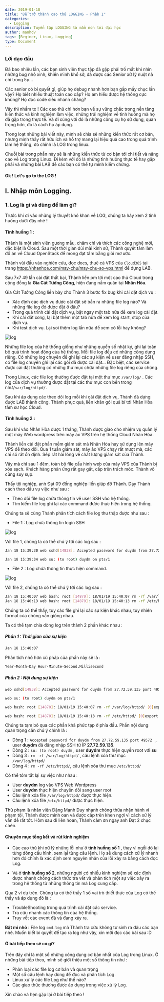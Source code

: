 ```yaml
---
date: 2019-01-18
title: "Để trở thành cao thủ LOGGING - Phần 1"
categories:
  - Logging
description: Tuyển tập LOGGING từ mầm non tới đại học
author: manhdv
tags: [Beginer, Linux, Logging]
type: Document
---
```


### Lời dạo đầu

Đã bao nhiêu lần, các bạn sinh viên thực tập đã gặp phải trố mắt khi nhìn những bug nhỏ xinh, khiến mình khổ sở, đã được các Senior xử lý nuột nà chỉ trong 5p...

Các senior có bí quyết gì, giúp họ debug nhanh hơn bạn gấp mấy chục lần vậy? Họ biết nhiều thuật toán cao cấp? Họ am hiểu được hệ thống cực khủng? Họ đọc code siêu nhanh chăng?

Vậy thì nhầm to ! Các cao thủ chỉ hơn bạn về sự vững chắc trong nền tảng kiến thức và kinh nghiệm làm việc, những trải nghiệm về tình huống mà họ đã gặp trong thực tế. Và đi cùng với đó là những công cụ họ sử dụng, quan trọng hơn, đó là cách họ áp dụng. 

Trong loạt những bài viết này, mình sẽ chia sẻ những kiến thức rất cơ bản, nhưng mình thấy rất hữu ích và hỗ trợ mang lại hiệu quả cao trong quá trình làm hệ thống, đó chính là LOG trong linux. 

Chuỗi bài trong phần này sẽ là những kiến thức từ cơ bản tới chi tiết và nâng cao về Log trong Linux. Đi kèm với đó là những tình huống thực tế hay gặp phải và những bài LAB để các bạn có thể tự mình kiểm chứng.
 
#### Ok ! Let's go to the LOG ! 

## I. Nhập môn Logging. 

### 1. Log là gì và dùng để làm gì? 

Trước khi đi vào những lý thuyết khô khan về LOG, chúng ta hãy xem 2 tình huống dưới đây nhé !

#### Tình huống 1 : 

Thành là một sinh viên gương mẫu, chăm chỉ và thích các công nghệ mới, đặc biệt là Cloud. Sau một thời gian dùi mài kinh sử, Thành quyết tâm làm đồ án về Cloud OpenStack để mong đạt tấm bằng giỏi mơ ước. 

Thành vùi đầu vào nghiên cứu, đọc docs, thuê cả VPS của ``Cloud365`` tại trang https://nhanhoa.com/may-chu/may-chu-ao-vps.html để dựng LAB.

Sau 7x7 49 lần cài đặt thất bại, Thành liền pm tới một cao thủ Cloud trong cộng đồng là **Gia Cát Tướng Công**, hiện đang nắm quân tại **Nhân Hòa**. 

Gia Cát Tướng Công liền bày cho Thành 3 bước fix bug khi cài đặt dịch vụ : 

 - Xác định các dịch vụ được cài đặt sẽ bắn ra những file log nào? Và những file log đó được đặt ở đâu?
 - Trong quá trình cài đặt dịch vụ, bật ngay một tab nữa để xem log cài đặt.
 - Khi cài đặt xong, lại bật thêm một tab nữa để xem log start, stop của dịch vụ.
 - Khi test dịch vụ. Lại soi thêm log lần nữa để xem có lỗi hay không?
	
![log](/images/img-logging/log-00.png)

Những file log của hệ thống giống như những quyển sổ nhật ký, ghi lại toàn bộ quá trình hoạt động của hệ thống. Mỗi file log đều có những công dụng riêng. Có những log chuyên để ghi lại các sự kiện về user đăng nhập SSH, có file log chuyên ghi lại các gói đã được cài đặt... Đặc biệt, các service được cài đặt thường có những thư mục chứa những file log riêng của chúng. 

Trong Linux, các file log thường được đặt tại một thư mục ``/var/log/`` . Các log của dịch vụ thường được đặt tại các thư mục con bên trong như``/var/log/httpd/``. 

Sau khi áp dụng các theo dõi log mỗi khi cài đặt dịch vụ, Thành đã dựng được LAB thành công. Thành phục quá, liền khăn gói quả bí tới Nhân Hòa tầm sư học Cloud. 

#### Tình huống 2 : 

Sau khi vào Nhân Hòa được 1 tháng, Thành được giao cho nhiệm vụ quản lý một máy Web wordpress trên máy ảo VPS trên hệ thống Cloud Nhân Hòa. 

Thành liền cài đặt phần mềm giám sát mà Nhân Hòa hay sử dụng lên máy VPS để theo dõi. Qua 1 tuần giám sát, máy ảo VPS chạy rất mượt mà, các chỉ số rất ổn định. Sếp rất hài lòng về chất lượng giám sát của Thành. 

Vậy mà chỉ sau 1 đêm, toàn bộ file cấu hình web của máy VPS của Thành bị xóa sạch. Khách hàng phản ứng rất gay gắt, cấp trên trách móc. Thành vô cùng suy sụp. 

Thấy tội nghiệp, anh Đạt 09 đồng nghiệp liền giúp đỡ Thành. Dạy Thành cách theo dấu vụ việc như sau : 

 - Theo dõi file log chứa thông tin về user SSH vào hệ thống.
 - Tìm kiếm file log ghi lại các command được thực hiện trong hệ thống. 
 
Chúng ta sẽ cùng Thành phân tích cách file log thu thập được như sau : 

- File 1 : Log chứa thông tin login SSH

![log](/images/img-logging/log-03.png)

Với file 1, chúng ta có thể chú ý tới các log sau : 
```sh
Jan 18 15:39:30 web sshd[14838]: Accepted password for duydm from 27.72.59.135 port 49572 ssh2

Jan 18 15:39:34 web su: (to root) duydm on pts/1
```

- File 2 : Log chứa thông tin thực hiện command.

![log](/images/img-logging/log-02.png)

Với file 2, chúng ta có thể chú ý tới các log sau : 

```sh
Jan 18 15:40:07 web bash: root [14870]: 18/01/19 15:40:07 rm -rf /var/log/httpd/ [0]export
Jan 18 15:40:13 web bash: root [14870]: 18/01/19 15:40:13 rm -rf /etc/httpd/ [0]export
```


Chúng ta có thể thấy, tuy các file ghi lại các sự kiện khác nhau, tuy nhiên format của chúng vẫn giống nhau. 

Ta có thể tạm chia dòng log trên thành 2 phần khác nhau :

##### Phần 1 : Thời gian của sự kiện
```sh
Jan 18 15:40:07
```

Phân tích nhỏ hơn cú pháp của phần này sẽ là : 

```sh
Year-Month-Day Hour-Minute-Second.Millisecond
```

##### Phần 2 : Nội dung sự kiện
 
```sh
web sshd[14838]: Accepted password for duydm from 27.72.59.135 port 49572 

web su: (to root) duydm on pts/1

web bash: root [14870]: 18/01/19 15:40:07 rm -rf /var/log/httpd/ [0]export

web bash: root [14870]: 18/01/19 15:40:13 rm -rf /etc/httpd/ [0]export
```

Chúng ta tạm bỏ qua các phần khá phức tạp ở phía đầu. Phần nội dung quan trọng cần chú ý chính là :
 
 - Dòng 1 : ``Accepted password for duydm from 27.72.59.135 port 49572 `` , user **duydm** đã đăng nhập SSH từ IP **27.72.59.135**.
 - Dòng 2 : ``su: (to root) duydm`` , user **duydm** thực hiện quyền root với **su**
 - Dòng 3 : ``rm -rf /var/log/httpd/`` , câu lệnh xóa thư mục `/var/log/httpd/`
 - Dòng 4 : ``rm -rf /etc/httpd/``, câu lệnh xóa thư mục `/etc/httpd/`

Có thể tóm tắt lại sự việc như nhau : 

 - User **duydm** log vào VPS Web Wordpress
 - User **duydm** thực hiện chuyển đổi sang user root
 - Câu lệnh xóa file ``/var/log/httpd/`` được thực hiện.
 - Câu lệnh xóa file ``/etc/httpd/`` được thực hiện. 
 
Thủ phạm là nhân viên Đặng Mạnh Duy nhanh chóng thừa nhận hành vi phạm tội. Thành được minh oan và được cấp trên khen ngợi vì cách xử lý vấn đề rất tốt. Hôm sau đi liên hoan, Thành cảm ơn ngay anh Đạt 2 chục chén. 

#### Chuyên mục tổng kết và rút kinh nghiệm 

- Các cao thủ khi xử lý những lỗi như ở **tình huống số 1** , thay vì ngồi dò lại từng dòng cấu hình, xem lại từng câu lệnh. Họ sẽ dùng cách xử lý nhanh hơn đó chính là xác định xem nguyên nhân của lỗi xảy ra bằng cách đọc Log.

- Và ở **tình huống số 2**, những người có nhiều kinh nghiệm sẽ xác định được nhanh chóng cách thức tra vết và phân tích một sự việc xảy ra trong hệ thống từ những thông tin mà Log cung cấp.


Qua 2 ví dụ trên. Chúng ta có thể thấy 1 số vai trò thiết thực của Log có thể thấy và áp dụng đó là : 

 - TroubleShooting trong quá trình cài đặt các service.
 - Tra cứu nhanh các thông tin của hệ thống.
 - Truy vết các event đã và đang xảy ra.

**Bật mí nhỏ** : File log `cmd.log` mà Thành tra cứu không tự sinh ra đâu các bạn nhé. Muốn biết bí quyết để tạo ra log như vậy, xin mời đọc các bài sau :D 

#### Ở bài tiếp theo sẽ có gì?

Trên đây chỉ là một số những công dụng cơ bản nhất của Log trong Linux. Ở những bài tiếp theo, mình sẽ giới thiệu một số thông tin như :
 
 - Phân loại các file log cơ bản và quan trọng
 - Một số câu lệnh hay dùng để đọc và phân tích Log.
 - Linux xử lý các file Log như thế nào?
 - Các giao thức thường được áp dụng trong việc xử lý Log.
 
Xin chào và hẹn gặp lại ở bài tiếp theo !
 
